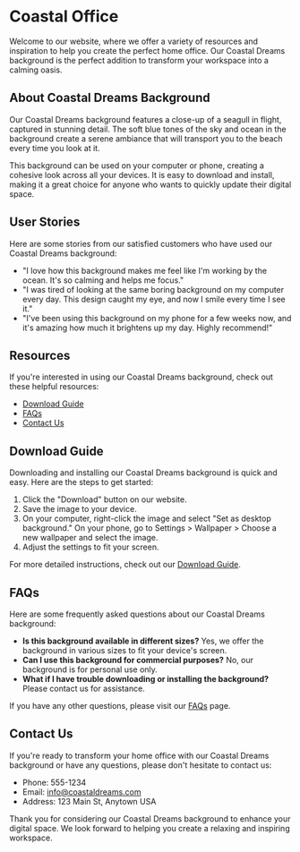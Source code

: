 <!--font:Dancing Script-->

# Coastal Office

Welcome to our website, where we offer a variety of resources and inspiration to help you create the perfect home office. Our Coastal Dreams background is the perfect addition to transform your workspace into a calming oasis.

## About Coastal Dreams Background

Our Coastal Dreams background features a close-up of a seagull in flight, captured in stunning detail. The soft blue tones of the sky and ocean in the background create a serene ambiance that will transport you to the beach every time you look at it.

This background can be used on your computer or phone, creating a cohesive look across all your devices. It is easy to download and install, making it a great choice for anyone who wants to quickly update their digital space.

## User Stories

Here are some stories from our satisfied customers who have used our Coastal Dreams background:

- "I love how this background makes me feel like I'm working by the ocean. It's so calming and helps me focus."
- "I was tired of looking at the same boring background on my computer every day. This design caught my eye, and now I smile every time I see it."
- "I've been using this background on my phone for a few weeks now, and it's amazing how much it brightens up my day. Highly recommend!"

## Resources

If you're interested in using our Coastal Dreams background, check out these helpful resources:

- [Download Guide](#download-guide)
- [FAQs](#faqs)
- [Contact Us](#contact-us)

## Download Guide

Downloading and installing our Coastal Dreams background is quick and easy. Here are the steps to get started:

1. Click the "Download" button on our website.
2. Save the image to your device.
3. On your computer, right-click the image and select "Set as desktop background." On your phone, go to Settings > Wallpaper > Choose a new wallpaper and select the image.
4. Adjust the settings to fit your screen.

For more detailed instructions, check out our [Download Guide](#download-guide).

## FAQs

Here are some frequently asked questions about our Coastal Dreams background:

- **Is this background available in different sizes?** Yes, we offer the background in various sizes to fit your device's screen.
- **Can I use this background for commercial purposes?** No, our background is for personal use only.
- **What if I have trouble downloading or installing the background?** Please contact us for assistance.

If you have any other questions, please visit our [FAQs](#faqs) page.

## Contact Us

If you're ready to transform your home office with our Coastal Dreams background or have any questions, please don't hesitate to contact us:

- Phone: 555-1234
- Email: info@coastaldreams.com
- Address: 123 Main St, Anytown USA

Thank you for considering our Coastal Dreams background to enhance your digital space. We look forward to helping you create a relaxing and inspiring workspace.

<!--

Write me content for website with wallpaper which alt text is:

"A close-up of a seagull in flight"

The name/title of the page should not be 1:1 copy of the alt text but rather a real content of the website which is using this wallpaper.

- Use markdown format 
- Start with heading
- Heading should be short and concise
- The content should look like a real website 
- The website should not be about the wallpaper, wallpaper is just a related background
- Heading should be contain work "wallpaper" or "background"
- Include real sections like references, contact, user stories, etc. use things relevant to the page purpose.
- Feel free to use structure like headings, bullets, numbering, blockquotes, paragraphs, horizontal lines, etc.
- You can use formatting like bold or _italic_
- You can include UTF-8 emojis
- Links should be only #hash anchors (and you can refer to the document itself)
- Do not include images


---


# Coastal Dreams Wallpaper for Your Relaxing Home Office

Welcome to our website, where we offer a variety of wallpapers and backgrounds to enhance your home office experience. Our Coastal Dreams wallpaper is the perfect addition to create a calming atmosphere in your workspace.

## About Coastal Dreams Wallpaper

Our Coastal Dreams wallpaper features a close-up of a seagull in flight, captured in stunning detail. The soft blue tones of the sky and ocean in the background create a serene ambiance that will transport you to the beach every time you look at it.

This wallpaper is made with high-quality materials, ensuring that it is durable and long-lasting. It is easy to install and can be removed without leaving any residue, making it a great choice for renters or anyone who likes to change up their decor frequently.

## User Stories

Here are some stories from our satisfied customers who have used our Coastal Dreams wallpaper:

- "I work from home and needed something to help me relax during stressful days. This wallpaper has been a game-changer for me. Every time I look at it, I feel like I'm on vacation."
- "I was hesitant to try wallpaper, but this design caught my eye. It was so easy to install, and now my home office looks like a professional designer did it."
- "I love how this wallpaper adds a pop of color to my otherwise neutral office. It's the perfect balance of calming and energizing."

## References

If you're interested in purchasing our Coastal Dreams wallpaper, check out these helpful resources:

- [Installation Guide](#installation-guide)
- [FAQs](#faqs)
- [Contact Us](#contact-us)

## Installation Guide

Installing wallpaper may seem intimidating, but it's actually quite simple with the right tools and instructions. Here are the steps to install our Coastal Dreams wallpaper:

1. Measure your wall to determine how much wallpaper you need.
2. Clean the wall surface and let it dry completely.
3. Cut the wallpaper to size, leaving a few extra inches at the top and bottom.
4. Apply wallpaper paste to the back of the wallpaper or directly to the wall.
5. Carefully position the wallpaper on the wall, smoothing out any bubbles or wrinkles.
6. Use a wallpaper smoother to press the wallpaper onto the wall and remove any air pockets.
7. Trim off any excess wallpaper at the top and bottom.

For more detailed instructions, check out our [Installation Guide](#installation-guide).

## FAQs

Here are some frequently asked questions about our Coastal Dreams wallpaper:

- **Is this wallpaper removable?** Yes, our wallpaper is easy to remove without damaging the wall or leaving any residue.
- **Can I install this wallpaper myself?** Yes, our wallpaper is designed for easy installation by anyone with basic DIY skills.
- **What if I need to order more wallpaper later?** We recommend ordering all the wallpaper you need at once to ensure color consistency. However, if you need more later, we can provide additional rolls that match your original order.

If you have any other questions, please visit our [FAQs](#faqs) page.

## Contact Us

If you're ready to enhance your home office with our Coastal Dreams wallpaper or have any questions, please don't hesitate to contact us:

- Phone: 555-1234
- Email: info@coastaldreamswallpaper.com
- Address: 123 Main St, Anytown USA

Thank you for considering our Coastal Dreams wallpaper for your home office. We look forward to helping you create a relaxing and inspiring workspace.


---


Heading should not include word "wallpaper". The website should not be about the wallpaper itself, wallpaper is just a related background, rewrite whole content.


---


# Transform Your Home Office with Coastal Dreams

Welcome to our website, where we offer a variety of resources and inspiration to help you create the perfect home office. Our Coastal Dreams background is the perfect addition to transform your workspace into a calming oasis.

## About Coastal Dreams Background

Our Coastal Dreams background features a close-up of a seagull in flight, captured in stunning detail. The soft blue tones of the sky and ocean in the background create a serene ambiance that will transport you to the beach every time you look at it.

This background can be used on your computer or phone, creating a cohesive look across all your devices. It is easy to download and install, making it a great choice for anyone who wants to quickly update their digital space.

## User Stories

Here are some stories from our satisfied customers who have used our Coastal Dreams background:

- "I love how this background makes me feel like I'm working by the ocean. It's so calming and helps me focus."
- "I was tired of looking at the same boring background on my computer every day. This design caught my eye, and now I smile every time I see it."
- "I've been using this background on my phone for a few weeks now, and it's amazing how much it brightens up my day. Highly recommend!"

## Resources

If you're interested in using our Coastal Dreams background, check out these helpful resources:

- [Download Guide](#download-guide)
- [FAQs](#faqs)
- [Contact Us](#contact-us)

## Download Guide

Downloading and installing our Coastal Dreams background is quick and easy. Here are the steps to get started:

1. Click the "Download" button on our website.
2. Save the image to your device.
3. On your computer, right-click the image and select "Set as desktop background." On your phone, go to Settings > Wallpaper > Choose a new wallpaper and select the image.
4. Adjust the settings to fit your screen.

For more detailed instructions, check out our [Download Guide](#download-guide).

## FAQs

Here are some frequently asked questions about our Coastal Dreams background:

- **Is this background available in different sizes?** Yes, we offer the background in various sizes to fit your device's screen.
- **Can I use this background for commercial purposes?** No, our background is for personal use only.
- **What if I have trouble downloading or installing the background?** Please contact us for assistance.

If you have any other questions, please visit our [FAQs](#faqs) page.

## Contact Us

If you're ready to transform your home office with our Coastal Dreams background or have any questions, please don't hesitate to contact us:

- Phone: 555-1234
- Email: info@coastaldreams.com
- Address: 123 Main St, Anytown USA

Thank you for considering our Coastal Dreams background to enhance your digital space. We look forward to helping you create a relaxing and inspiring workspace.

-->
